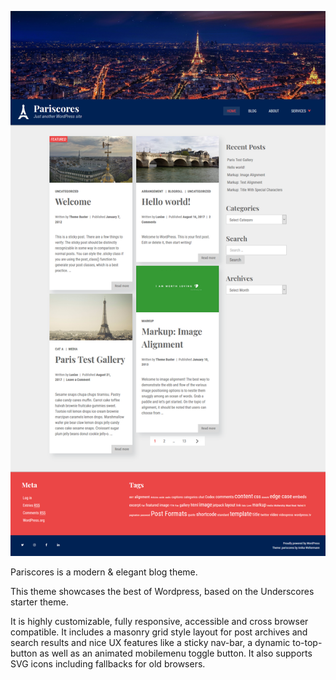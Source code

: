 
![Screenshot](screenshot.png)

Pariscores is a modern & elegant blog theme. 

This theme showcases the best of Wordpress, based on the Underscores starter theme. 

It is highly customizable, fully responsive, accessible and cross browser compatible. It includes a masonry grid style layout for post archives and search results and nice UX features like a sticky nav-bar, a dynamic to-top-button as well as an animated mobilemenu toggle button. It also supports SVG icons including fallbacks for old browsers.


